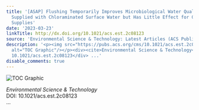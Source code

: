 ```yaml
---
title: '[ASAP] Flushing Temporarily Improves Microbiological Water Quality for Buildings
  Supplied with Chloraminated Surface Water but Has Little Effect for Groundwater
  Supplies'
date: '2023-03-23'
linkTitle: http://dx.doi.org/10.1021/acs.est.2c08123
source: 'Environmental Science & Technology: Latest Articles (ACS Publications)'
description: '<p><img src="https://pubs.acs.org/cms/10.1021/acs.est.2c08123/asset/images/medium/es2c08123_0006.gif"
  alt="TOC Graphic"/></p><div><cite>Environmental Science & Technology</cite></div><div>DOI:
  10.1021/acs.est.2c08123</div> ...'
disable_comments: true
---
```

<p><img src="https://pubs.acs.org/cms/10.1021/acs.est.2c08123/asset/images/medium/es2c08123_0006.gif" alt="TOC Graphic"/></p><div><cite>Environmental Science & Technology</cite></div><div>DOI: 10.1021/acs.est.2c08123</div> ...